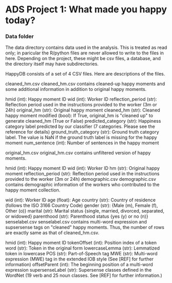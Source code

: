 # ADS Project 1: What made you happy today?
### Data folder

The data directory contains data used in the analysis. This is treated as read only; in paricular the R/python files are never allowed to write to the files in here. Depending on the project, these might be csv files, a database, and the directory itself may have subdirectories.

HappyDB consists of a set of 4 CSV files. Here are descriptions of the files.

cleaned_hm.csv
cleaned_hm.csv contains cleaned-up happy moments and some additional information in addition to original happy moments.

hmid (int): Happy moment ID
wid (int): Worker ID
reflection_period (str): Reflection period used in the instructions provided to the worker (3m or 24h)
original_hm (str): Original happy moment
cleaned_hm (str): Cleaned happy moment
modified (bool): If True, original_hm is "cleaned up" to generate cleaned_hm (True or False)
predicted_category (str): Happiness category label predicted by our classifier (7 categories. Please see the reference for details)
ground_truth_category (str): Ground truth category label. The value is NaN if the ground truth label is missing for the happy moment
num_sentence (int): Number of sentences in the happy moment

original_hm.csv
original_hm.csv contains unfiltered version of happy moments.

hmid (int): Happy moment ID
wid (int): Worker ID
hm (str): Original happy moment
reflection_period (str): Reflection period used in the instructions provided to the worker (3m or 24h)
demographic.csv
demographic.csv contains demographic information of the workers who contributed to the happy moment collection.

wid (int): Worker ID
age (float): Age
country (str): Country of residence (follows the ISO 3166 Country Code)
gender (str): {Male (m), Female (f), Other (o)}
marital (str): Marital status {single, married, divorced, separated, or widowed}
parenthood (str): Parenthood status {yes (y) or no (n)}
senselabel.csv
senselabel.csv contains multi-word expression and supsersense tags on "cleaned" happy moments. Thus, the number of rows are exactly same as that of cleaned_hm.csv.

hmid (int): Happy moment ID
tokenOffset (int): Position index of a token
word (str): Token in the original form
lowercaseLemma (str): Lemmatized token in lowercase
POS (str): Part-of-Speech tag
MWE (str): Multi-word expression (MWE) tag in the extended IOB style (See [REF] for further information)
offsetParent (int): The beginning position of a multi-word expression
supersenseLabel (str): Supersense classes defined in the WordNet (19 verb and 25 noun classes. See [REF] for further information.)
